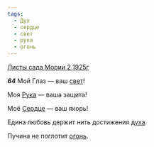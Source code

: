 ```yaml
---
tags:
  - Дух
  - сердце
  - свет
  - рука
  - огонь
---
```


[Листы сада Мории 2 1925г](https://127.0.0.1:4002/agni/1925)

___64___
Мой Глаз — ваш [свет](../../../tags/#свет)!   

Моя [Рука](../../../tags/#рука) — ваша защита!   

Моё [Сердце](../../../tags/#сердце) — ваш якорь!   

Едина любовь держит нить достижения [духа](../../../tags/#Дух).   

Пучина не поглотит [огонь](../../../tags/#огонь).   

